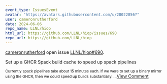 ```yaml
---
event_type: IssuesEvent
avatar: "https://avatars.githubusercontent.com/u/28022856?"
user: cameronrutherford
date: 2024-06-06
repo_name: LLNL/hiop
html_url: https://github.com/LLNL/hiop/issues/690
repo_url: https://github.com/LLNL/hiop
---
```


<a href='https://github.com/cameronrutherford' target='_blank'>cameronrutherford</a> open issue <a href='https://github.com/LLNL/hiop/issues/690' target='_blank'>LLNL/hiop#690</a>.

<p>Set up a GHCR Spack build cache to speed up spack pipelines</p><small>Currently spack pipelines take about 15 minutes each. If we were to set up a binary mirror using the GHCR, then we could speed up builds substantially....</small><a href='https://github.com/LLNL/hiop/issues/690' target='_blank'>View Comment</a>